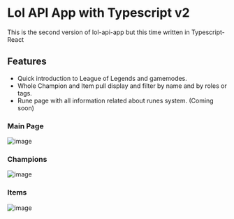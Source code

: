 # Lol API App with Typescript v2

This is the second version of lol-api-app but this time written in Typescript-React 

## Features
- Quick introduction to League of Legends and gamemodes.
- Whole Champion and Item pull display and filter by name and by roles or tags.
- Rune page with all information related about runes system. (Coming soon)
### Main Page
![image](https://github.com/drmcodes/lol-api-app-ts/assets/143167807/8a10f755-bb47-4a83-810c-51e890697f88)
### Champions
![image](https://github.com/drmcodes/lol-api-app-ts/assets/143167807/46048e65-7c39-4253-802c-91391fa09338)
### Items
![image](https://github.com/drmcodes/lol-api-app-ts/assets/143167807/0954e050-138f-450c-a9f8-6d7e172d919b)


